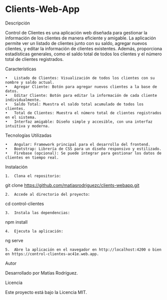 # Clients-Web-App

Descripción

Control de Clientes es una aplicación web diseñada para gestionar la información de los clientes de manera eficiente y amigable. La aplicación permite ver un listado de clientes junto con su saldo, agregar nuevos clientes, y editar la información de clientes existentes. Además, proporciona estadísticas generales, como el saldo total de todos los clientes y el número total de clientes registrados.

Características

	•	Listado de Clientes: Visualización de todos los clientes con su nombre y saldo actual.
	•	Agregar Cliente: Botón para agregar nuevos clientes a la base de datos.
	•	Editar Cliente: Botón para editar la información de cada cliente individualmente.
	•	Saldo Total: Muestra el saldo total acumulado de todos los clientes.
	•	Total de Clientes: Muestra el número total de clientes registrados en el sistema.
	•	Interfaz amigable: Diseño simple y accesible, con una interfaz intuitiva y moderna.

Tecnologías Utilizadas

	•	Angular: Framework principal para el desarrollo del frontend.
	•	Bootstrap: Librería de CSS para un diseño responsivo y estilizado.
	•	Firebase (opcional): Se puede integrar para gestionar los datos de clientes en tiempo real.

Instalación

	1.	Clona el repositorio:

git clone https://github.com/matiasrodriguezc/clients-webapp.git


	2.	Accede al directorio del proyecto:

cd control-clientes


	3.	Instala las dependencias:

npm install


	4.	Ejecuta la aplicación:

ng serve


	5.	Abre la aplicación en el navegador en http://localhost:4200 o bien en https://control-clientes-ac41e.web.app.

Autor

Desarrollado por Matías Rodríguez.

Licencia

Este proyecto está bajo la Licencia MIT.
